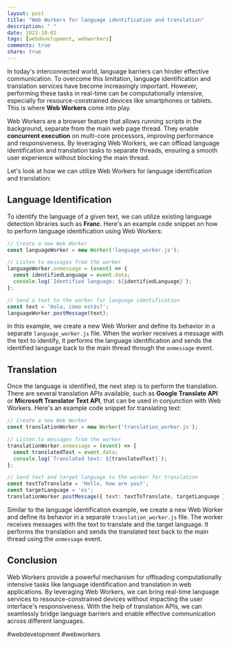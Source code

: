 ```yaml
---
layout: post
title: "Web Workers for language identification and translation"
description: " "
date: 2023-10-02
tags: [webdevelopment, webworkers]
comments: true
share: true
---
```


In today's interconnected world, language barriers can hinder effective communication. To overcome this limitation, language identification and translation services have become increasingly important. However, performing these tasks in real-time can be computationally intensive, especially for resource-constrained devices like smartphones or tablets. This is where **Web Workers** come into play.

Web Workers are a browser feature that allows running scripts in the background, separate from the main web page thread. They enable **concurrent execution** on multi-core processors, improving performance and responsiveness. By leveraging Web Workers, we can offload language identification and translation tasks to separate threads, ensuring a smooth user experience without blocking the main thread.

Let's look at how we can utilize Web Workers for language identification and translation:

## Language Identification

To identify the language of a given text, we can utilize existing language detection libraries such as **Franc**. Here's an example code snippet on how to perform language identification using Web Workers:

```javascript
// Create a new Web Worker
const languageWorker = new Worker('language_worker.js');

// Listen to messages from the worker
languageWorker.onmessage = (event) => {
  const identifiedLanguage = event.data;
  console.log(`Identified language: ${identifiedLanguage}`);
};

// Send a text to the worker for language identification
const text = 'Hola, cómo estás?';
languageWorker.postMessage(text);
```

In this example, we create a new Web Worker and define its behavior in a separate `language_worker.js` file. When the worker receives a message with the text to identify, it performs the language identification and sends the identified language back to the main thread through the `onmessage` event.

## Translation

Once the language is identified, the next step is to perform the translation. There are several translation APIs available, such as **Google Translate API** or **Microsoft Translator Text API**, that can be used in conjunction with Web Workers. Here's an example code snippet for translating text:

```javascript
// Create a new Web Worker
const translationWorker = new Worker('translation_worker.js');

// Listen to messages from the worker
translationWorker.onmessage = (event) => {
  const translatedText = event.data;
  console.log(`Translated text: ${translatedText}`);
};

// Send text and target language to the worker for translation
const textToTranslate = 'Hello, how are you?';
const targetLanguage = 'es';
translationWorker.postMessage({ text: textToTranslate, targetLanguage });
```

Similar to the language identification example, we create a new Web Worker and define its behavior in a separate `translation_worker.js` file. The worker receives messages with the text to translate and the target language. It performs the translation and sends the translated text back to the main thread using the `onmessage` event.

## Conclusion

Web Workers provide a powerful mechanism for offloading computationally intensive tasks like language identification and translation in web applications. By leveraging Web Workers, we can bring real-time language services to resource-constrained devices without impacting the user interface's responsiveness. With the help of translation APIs, we can seamlessly bridge language barriers and enable effective communication across different languages.

#webdevelopment #webworkers